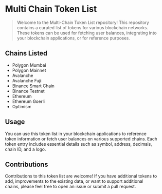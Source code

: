 # Multi Chain Token List

> Welcome to the Multi-Chain Token List repository! This repository contains a curated list of tokens for various blockchain networks. These tokens can be used for fetching user balances, integrating into your blockchain applications, or for reference purposes.

## Chains Listed

- Polygon Mumbai
- Polygon Mainnet
- Avalanche
- Avalanche Fuji
- Binance Smart Chain
- Binance Testnet
- Ethereum
- Ethereum Goerli
- Optimism

## Usage

You can use this token list in your blockchain applications to reference token information or fetch user balances on various supported chains. Each token entry includes essential details such as symbol, address, decimals, chain ID, and a logo.

## Contributions
Contributions to this token list are welcome! If you have additional tokens to add, improvements to the existing data, or want to support additional chains, please feel free to open an issue or submit a pull request.